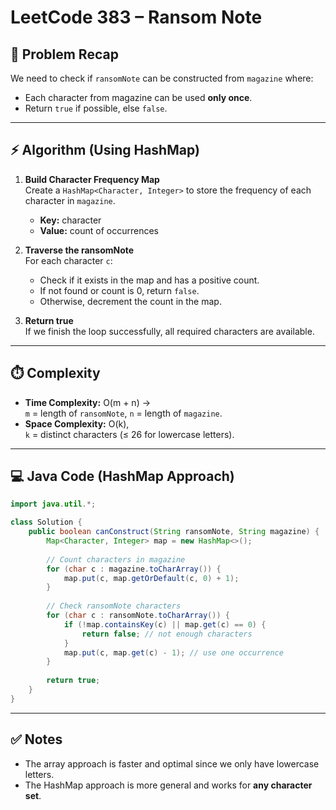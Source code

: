 # LeetCode 383 – Ransom Note

## 🔎 Problem Recap

We need to check if `ransomNote` can be constructed from `magazine` where:
- Each character from magazine can be used **only once**.
- Return `true` if possible, else `false`.

---

## ⚡ Algorithm (Using HashMap)

1. **Build Character Frequency Map**  
   Create a `HashMap<Character, Integer>` to store the frequency of each character in `magazine`.
   - **Key:** character
   - **Value:** count of occurrences

2. **Traverse the ransomNote**  
   For each character `c`:
   - Check if it exists in the map and has a positive count.
   - If not found or count is 0, return `false`.
   - Otherwise, decrement the count in the map.

3. **Return true**  
   If we finish the loop successfully, all required characters are available.

---

## ⏱️ Complexity

- **Time Complexity:** O(m + n) →  
  `m` = length of `ransomNote`, `n` = length of `magazine`.
- **Space Complexity:** O(k),  
  `k` = distinct characters (≤ 26 for lowercase letters).

---

## 💻 Java Code (HashMap Approach)

```java
import java.util.*;

class Solution {
    public boolean canConstruct(String ransomNote, String magazine) {
        Map<Character, Integer> map = new HashMap<>();
        
        // Count characters in magazine
        for (char c : magazine.toCharArray()) {
            map.put(c, map.getOrDefault(c, 0) + 1);
        }
        
        // Check ransomNote characters
        for (char c : ransomNote.toCharArray()) {
            if (!map.containsKey(c) || map.get(c) == 0) {
                return false; // not enough characters
            }
            map.put(c, map.get(c) - 1); // use one occurrence
        }
        
        return true;
    }
}
```

---

## ✅ Notes

- The array approach is faster and optimal since we only have lowercase letters.
- The HashMap approach is more general and works for **any character set**.
